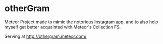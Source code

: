 # otherGram
Meteor Project made to mimic the notorious Instagram app, and to also help myself get better acquainted with Meteor's Collection FS.

Serving at http://othergram.meteor.com/

